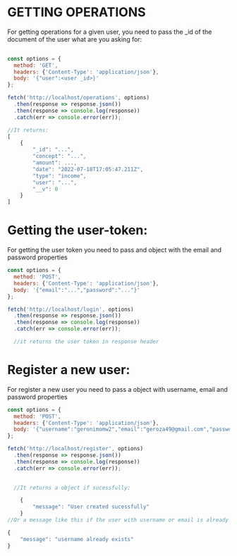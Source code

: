 # GETTING OPERATIONS
For getting operations for a given user, you need to pass the _id of the document of the user what are you asking for:
```js
 
const options = {
  method: 'GET',
  headers: {'Content-Type': 'application/json'},
  body: '{"user":<user _id>}'
};

fetch('http://localhost/operations', options)
  .then(response => response.json())
  .then(response => console.log(response))
  .catch(err => console.error(err));

//It returns: 
[
    {
        "_id": "...",
		"concept": "...",
		"amount": ...,
		"date": "2022-07-18T17:05:47.211Z",
		"type": "income",
		"user": "...",
		"__v": 0
    }
] 

```
# Getting the user-token:

For getting the user token you need to pass and object with the email and password properties

```js
const options = {
  method: 'POST',
  headers: {'Content-Type': 'application/json'},
  body: '{"email":"...","password":"..."}'
};

fetch('http://localhost/login', options)
  .then(response => response.json())
  .then(response => console.log(response))
  .catch(err => console.error(err));

  //it returns the user token in response header
```
# Register a new user: 

For register a new user you need to pass a object with username, email and password properties

```js
const options = {
  method: 'POST',
  headers: {'Content-Type': 'application/json'},
  body: '{"username":"geronimomw2","email":"geroza49@gmail.com","password":"callofdutymw3"}'
};

fetch('http://localhost/register', options)
  .then(response => response.json())
  .then(response => console.log(response))
  .catch(err => console.error(err));

  
  //It returns a object if sucessfully:

    {
	    "message": "User created sucessfully"
    }
//Or a message like this if the user with username or email is already used:

{
	"message": "username already exists"
}
```
